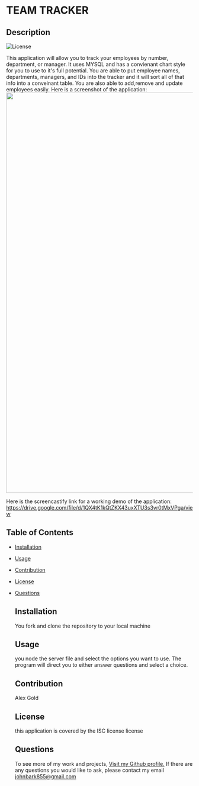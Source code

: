 # TEAM TRACKER




## Description
![License](https://img.shields.io/badge/License-ISC-green.svg)


This application will allow you to track your employees by number, department, or manager. It uses MYSQL and has a convienant chart style for you to use to it's full potential. You are able to put employee names, departments, managers, and IDs into the tracker and it will sort all of that info into a conveinant table. You are also able to add,remove and update employees easily.
Here is a screenshot of the application: <img src="https://dsm01pap002files.storage.live.com/y4mIWm0uYCjshf4gtxPYDYIQyIxqZnlHY51JSjlhJkmsHEwNA_3SkNWGiZ9tQD2OOr40sn1-gcxyNGnaboFYlUfphfeoa2z5vGAxml_zNb3xCFZJPzIG4ygUgX_vmOl-BlI5ZJfi4OUQzUf2poKMp40XgrKFgr2o-teQOW6XquP3XYvbEgxWvZAsGYe1VrcZeaY?width=1920&height=1080&cropmode=none" width="1920" height="1080" />


Here is the screencastify link for a working demo of the application: https://drive.google.com/file/d/1QX4tK1kQtZKX43uxXTU3s3vr0tMxVPga/view

## Table of Contents


- [Installation](#Installation)
- [Usage](#Usage)
- [Contribution](#Contribution)
- [License](#License)
- [Questions](#Questions)


    ## Installation
    You fork and clone the repository to your local machine

    ## Usage
    you node the server file and select the options you want to use. The program will direct you to either answer questions and select a choice.

    ## Contribution
    Alex Gold


    ## License
    this application is covered by the ISC license license

    ## Questions
    To see more of my work and projects, [Visit my Github profile.](https://github.com/johnbark855)
    If there are any questions you would like to ask, please contact my email johnbark855@gmail.com

    
